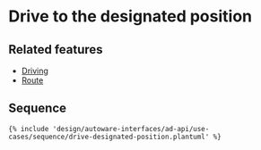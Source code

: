 # Drive to the designated position

## Related features

- [Driving](../list/api/driving/index.md)
- [Route](../list/api/route/index.md)

## Sequence

```plantuml
{% include 'design/autoware-interfaces/ad-api/use-cases/sequence/drive-designated-position.plantuml' %}
```
